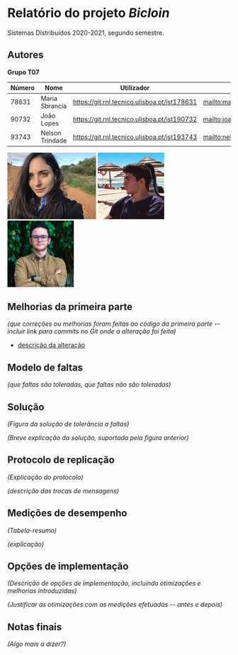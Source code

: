 # Relatório do projeto *Bicloin*

Sistemas Distribuídos 2020-2021, segundo semestre.

## Autores

**Grupo T07**

| Número | Nome              | Utilizador                       | Correio eletrónico                  |
| -------|-------------------|----------------------------------| ------------------------------------|
| 78631 | Maria Sbrancia | <https://git.rnl.tecnico.ulisboa.pt/ist178631>   | <mailto:maria.sbrancia@tecnico.ulisboa.pt>   |
| 90732 | João Lopes       | <https://git.rnl.tecnico.ulisboa.pt/ist190732>     | <mailto:joao.m.gaspar.lopes@tecnico.ulisboa.pt>     |
| 93743  | Nelson Trindade     | <https://git.rnl.tecnico.ulisboa.pt/ist193743> | <mailto:nelson.trindade@tecnico.ulisboa.pt> |

![Maria Sbrancia](maria.png) ![João Lopes](joao.jpg) ![Nelson Trindade](nelson.png)


## Melhorias da primeira parte

_(que correções ou melhorias foram feitas ao código da primeira parte -- incluir link para commits no Git onde a alteração foi feita)_

- [descrição da alteração]()


## Modelo de faltas

_(que faltas são toleradas, que faltas não são toleradas)_


## Solução

_(Figura da solução de tolerância a faltas)_

_(Breve explicação da solução, suportada pela figura anterior)_


## Protocolo de replicação

_(Explicação do protocolo)_

_(descrição das trocas de mensagens)_

## Medições de desempenho

_(Tabela-resumo)_

_(explicação)_

## Opções de implementação

_(Descrição de opções de implementação, incluindo otimizações e melhorias introduzidas)_

_(Justificar as otimizações com as medições efetuadas -- antes e depois)_

## Notas finais

_(Algo mais a dizer?)_

